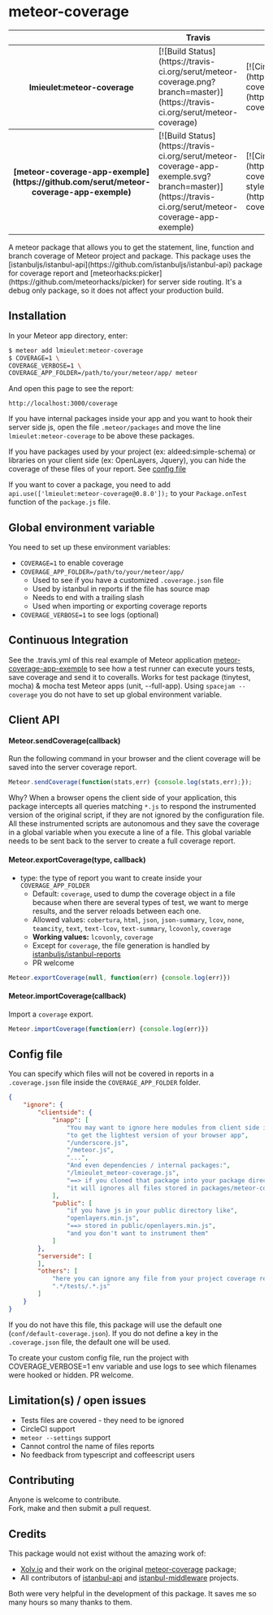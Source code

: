 
meteor-coverage
=========================  

<table>
    <thead>
    <th>
      <th>Travis</th>
      <th>Circle CI</th>
      <th>Coveralls</th>
      <th>Codecov</th>
    </th>
    </thead>
    <tbody>
      <tr>
        <th>lmieulet:meteor-coverage</th>
        <td>[![Build Status](https://travis-ci.org/serut/meteor-coverage.png?branch=master)](https://travis-ci.org/serut/meteor-coverage)</td>
        <td>[![Circle CI](https://circleci.com/gh/serut/meteor-coverage.svg?style=svg)](https://circleci.com/gh/serut/meteor-coverage)</td>
        <td>
        [![Coverage Status](https://coveralls.io/repos/github/serut/meteor-coverage/badge.svg?branch=master)](https://coveralls.io/github/serut/meteor-coverage?branch=master)</td>
        <td>[![codecov](https://codecov.io/gh/serut/meteor-coverage/branch/master/graph/badge.svg)](https://codecov.io/gh/serut/meteor-coverage)</td>
      </tr>
      <tr>
        <th>[meteor-coverage-app-exemple](https://github.com/serut/meteor-coverage-app-exemple)</th>
        <td>[![Build Status](https://travis-ci.org/serut/meteor-coverage-app-exemple.svg?branch=master)](https://travis-ci.org/serut/meteor-coverage-app-exemple)</td>
        <td>[![Circle CI](https://circleci.com/gh/serut/meteor-coverage-app-exemple.svg?style=svg)](https://circleci.com/gh/serut/meteor-coverage-app-exemple)</td>
        <td>[![Coverage Status](https://coveralls.io/repos/github/serut/meteor-coverage-app-exemple/badge.svg?branch=master)](https://coveralls.io/github/serut/meteor-coverage-app-exemple?branch=master)</td>
        <td>[![codecov](https://codecov.io/gh/serut/meteor-coverage-app-exemple/branch/master/graph/badge.svg)](https://codecov.io/gh/serut/meteor-coverage-app-exemple)</td>
      </tr>
    </tbody>
</table>
A meteor package that allows you to get the statement, line, function and branch coverage of Meteor project and package.  
This package uses the [istanbuljs/istanbul-api](https://github.com/istanbuljs/istanbul-api) package for coverage report and [meteorhacks:picker](https://github.com/meteorhacks/picker) for server side routing.  
It's a debug only package, so it does not affect your production build.

## Installation

In your Meteor app directory, enter:

```bash
$ meteor add lmieulet:meteor-coverage
$ COVERAGE=1 \
COVERAGE_VERBOSE=1 \
COVERAGE_APP_FOLDER=/path/to/your/meteor/app/ meteor
```

And open this page to see the report:
```URL
http://localhost:3000/coverage
```

If you have internal packages inside your app and you want to hook their server side js, open the file `.meteor/packages` and move the line `lmieulet:meteor-coverage` to be above these packages.

If you have packages used by your project (ex: aldeed:simple-schema) or libraries on your client side (ex: OpenLayers, Jquery), you can hide the coverage of these files of your report. See [config file](#config-file)

If you want to cover a package, you need to add `api.use(['lmieulet:meteor-coverage@0.8.0']);` to your `Package.onTest` function of the `package.js` file.

## Global environment variable

You need to set up these environment variables:
* `COVERAGE=1` to enable coverage
* `COVERAGE_APP_FOLDER=/path/to/your/meteor/app/`  
    * Used to see if you have a customized `.coverage.json` file
    * Used by istanbul in reports if the file has source map
    * Needs to end with a trailing slash
    * Used when importing or exporting coverage reports
* `COVERAGE_VERBOSE=1` to see logs (optional)

## Continuous Integration


See the .travis.yml of this real example of Meteor application [meteor-coverage-app-exemple](https://github.com/serut/meteor-coverage-app-exemple) to see how a test runner can execute yours tests, save coverage and send it to coveralls. Works for test package (tinytest, mocha) & mocha test Meteor apps (unit, --full-app). Using `spacejam --coverage` you do not have to set up global environment variable.

## Client API

#### Meteor.sendCoverage(callback)

Run the following command in your browser and the client coverage will be saved into the server coverage report.  
```js
Meteor.sendCoverage(function(stats,err) {console.log(stats,err);});
```
Why? When a browser opens the client side of your application, this package intercepts all queries matching `*.js` to respond the instrumented version of the original script, if they are not ignored by the configuration file. All these instrumented scripts are autonomous and they save the coverage in a global variable when you execute a line of a file. This global variable needs to be sent back to the server to create a full coverage report.

#### Meteor.exportCoverage(type, callback)
* type: the type of report you want to create inside your `COVERAGE_APP_FOLDER`
    * Default: `coverage`, used to dump the coverage object in a file because when there are several types of test, we want to merge results, and the server reloads between each one.
    * Allowed values: `cobertura`, `html`, `json`, `json-summary`, `lcov`, `none`, `teamcity`, `text`, `text-lcov`, `text-summary`, `lcovonly`, `coverage`
    * **Working values:** `lcovonly`, `coverage`
    * Except for `coverage`, the file generation is handled by  [istanbuljs/istanbul-reports](https://github.com/istanbuljs/istanbul-reports)
    * PR welcome

```js
Meteor.exportCoverage(null, function(err) {console.log(err)})
```
#### Meteor.importCoverage(callback)
Import a `coverage` export.

```js
Meteor.importCoverage(function(err) {console.log(err)})
```

## Config file

You can specify which files will not be covered in reports in a `.coverage.json` file inside the `COVERAGE_APP_FOLDER` folder.
```json
{
    "ignore": {
        "clientside": {
            "inapp": [
                "You may want to ignore here modules from client side instrumentation",
                "to get the lightest version of your browser app",
                "/underscore.js",
                "/meteor.js",
                "...",
                "And even dependencies / internal packages:",
                "/lmieulet_meteor-coverage.js",
                "==> if you cloned that package into your package directory",
                "it will ignores all files stored in packages/meteor-coverage/* from client instrumentation"
            ],
            "public": [
                "if you have js in your public directory like",
                "openlayers.min.js",  
                "==> stored in public/openlayers.min.js",
                "and you don't want to instrument them"
            ]
        },
        "serverside": [
        ],
        "others": [
            "here you can ignore any file from your project coverage report",
            ".*/tests/.*.js"
        ]
    }
}

```
If you do not have this file, this package will use the default one (`conf/default-coverage.json`). If you do not define a key in the `.coverage.json` file, the default one will be used.

To create your custom config file, run the project with COVERAGE_VERBOSE=1 env variable and use logs to see which filenames were hooked or hidden. PR welcome.

## Limitation(s) / open issues

* Tests files are covered - they need to be ignored
* CircleCI support
* `meteor --settings` support
* Cannot control the name of files reports
* No feedback from typescript and coffeescript users

## Contributing

Anyone is welcome to contribute.  
Fork, make and then submit a pull request.

## Credits

This package would not exist without the amazing work of:
* [Xolv.io](http://xolv.io) and their work on the original [meteor-coverage](https://github.com/xolvio/meteor-coverage) package;
* All contributors of [istanbul-api](https://github.com/istanbuljs/istanbul-api) and [istanbul-middleware](https://github.com/gotwarlost/istanbul-middleware) projects.

Both were very helpful in the development of this package. It saves me so many hours so many thanks to them.
